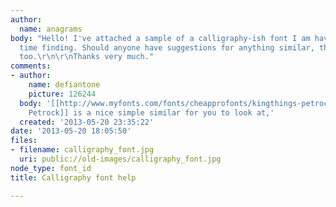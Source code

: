 ```yaml
---
author:
  name: anagrams
body: "Hello! I've attached a sample of a calligraphy-ish font I am having a terrible
  time finding. Should anyone have suggestions for anything similar, that'd be great
  too.\r\n\r\nThanks very much."
comments:
- author:
    name: defiantone
    picture: 126244
  body: '[[http://www.myfonts.com/fonts/cheapprofonts/kingthings-petrock-pro/|Kingthings
    Petrock]] is a nice simple similar for you to look at,'
  created: '2013-05-20 23:35:22'
date: '2013-05-20 18:05:50'
files:
- filename: calligraphy_font.jpg
  uri: public://old-images/calligraphy_font.jpg
node_type: font_id
title: Calligraphy font help

---
```

